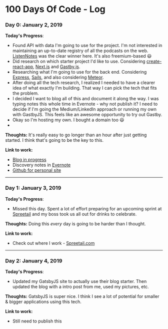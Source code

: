 # 100 Days Of Code - Log

### Day 0: January 2, 2019

**Today's Progress**:

- Found API with data I'm going to use for the project. I'm not interested in maintaining an up-to-date registry of all the podcasts on the web. [ListenNotes](https://market.mashape.com/listennotes/listennotes) was the clear winner here. It's also freemium-based :smiley:
- Did research on which starter project I'd like to use. Considering [create-react-app](https://github.com/facebook/create-react-app), [Next.js](https://nextjs.org/) and [Gastby.js](https://www.gatsbyjs.org/).
- Researching what I'm going to use for the back end. Considering [Express](https://expressjs.com/), [Sails](https://sailsjs.com/), and also considering [Meteor](https://www.meteor.com/).
- After doing all the tech research, I realized I needed to have a clearer idea of what exactly I'm building. That way I can pick the tech that fits the problem.
- I decided I want to blog all of this and document it along the way. I was typing notes this whole time in Evernote - why not publish it? I need to decide if I'm going the Medium/LinkedIn approach or running my own with GastbyJS. This feels like an awesome opportunity to try out Gastby.
- Okay so I'm hosting my own. I bought a domain too :smiley:
-

**Thoughts:**
It's really easy to go longer than an hour after just getting started. I think that's going to be the key to this.

**Link to work:**

- [Blog in progress](http://personalsite-20190102214741-hostingbucket.s3-website-us-east-1.amazonaws.com/)
- Discovery notes in [Evernote](https://www.evernote.com/l/AFAIbf5zx2NBkoOXXTEy6U5zzZdz8XHBlNw)
- [Github for personal site](https://github.com/dbredvick/personal-site)

---

### Day 1: January 3, 2019

**Today's Progress**:

- Missed this day. Spent a lot of effort preparing for an upcoming sprint at [Spreetail](https://www.spreetail.com) and my boss took us all out for drinks to celebrate.

**Thoughts:**
Doing this _every_ day is going to be harder than I thought.

**Link to work:**

- Check out where I work - [Spreetail.com](https://www.spreetail.com)

---

### Day 2: January 4, 2019

**Today's Progress**:

- Updated my GatsbyJS site to actually use their blog starter. Then updated the blog with a intro post from me, used my pictures, etc.

**Thoughts:**
GatsbyJS is super nice. I think I see a lot of potential for smaller & bigger applications using this tech.

**Link to work:**

- Still need to publish this
